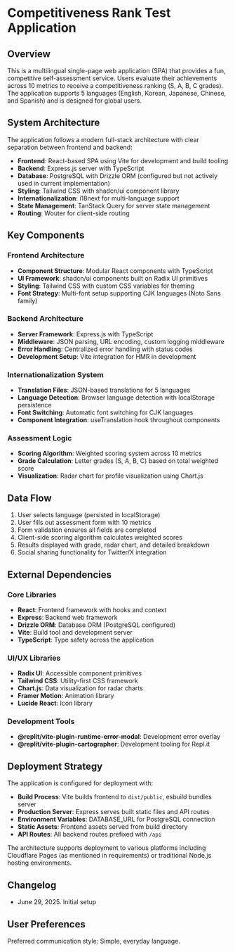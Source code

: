 # Competitiveness Rank Test Application

## Overview

This is a multilingual single-page web application (SPA) that provides a fun, competitive self-assessment service. Users evaluate their achievements across 10 metrics to receive a competitiveness ranking (S, A, B, C grades). The application supports 5 languages (English, Korean, Japanese, Chinese, and Spanish) and is designed for global users.

## System Architecture

The application follows a modern full-stack architecture with clear separation between frontend and backend:

- **Frontend**: React-based SPA using Vite for development and build tooling
- **Backend**: Express.js server with TypeScript
- **Database**: PostgreSQL with Drizzle ORM (configured but not actively used in current implementation)
- **Styling**: Tailwind CSS with shadcn/ui component library
- **Internationalization**: i18next for multi-language support
- **State Management**: TanStack Query for server state management
- **Routing**: Wouter for client-side routing

## Key Components

### Frontend Architecture
- **Component Structure**: Modular React components with TypeScript
- **UI Framework**: shadcn/ui components built on Radix UI primitives
- **Styling**: Tailwind CSS with custom CSS variables for theming
- **Font Strategy**: Multi-font setup supporting CJK languages (Noto Sans family)

### Backend Architecture
- **Server Framework**: Express.js with TypeScript
- **Middleware**: JSON parsing, URL encoding, custom logging middleware
- **Error Handling**: Centralized error handling with status codes
- **Development Setup**: Vite integration for HMR in development

### Internationalization System
- **Translation Files**: JSON-based translations for 5 languages
- **Language Detection**: Browser language detection with localStorage persistence
- **Font Switching**: Automatic font switching for CJK languages
- **Component Integration**: useTranslation hook throughout components

### Assessment Logic
- **Scoring Algorithm**: Weighted scoring system across 10 metrics
- **Grade Calculation**: Letter grades (S, A, B, C) based on total weighted score
- **Visualization**: Radar chart for profile visualization using Chart.js

## Data Flow

1. User selects language (persisted in localStorage)
2. User fills out assessment form with 10 metrics
3. Form validation ensures all fields are completed
4. Client-side scoring algorithm calculates weighted scores
5. Results displayed with grade, radar chart, and detailed breakdown
6. Social sharing functionality for Twitter/X integration

## External Dependencies

### Core Libraries
- **React**: Frontend framework with hooks and context
- **Express**: Backend web framework
- **Drizzle ORM**: Database ORM (PostgreSQL configured)
- **Vite**: Build tool and development server
- **TypeScript**: Type safety across the application

### UI/UX Libraries
- **Radix UI**: Accessible component primitives
- **Tailwind CSS**: Utility-first CSS framework
- **Chart.js**: Data visualization for radar charts
- **Framer Motion**: Animation library
- **Lucide React**: Icon library

### Development Tools
- **@replit/vite-plugin-runtime-error-modal**: Development error overlay
- **@replit/vite-plugin-cartographer**: Development tooling for Repl.it

## Deployment Strategy

The application is configured for deployment with:

- **Build Process**: Vite builds frontend to `dist/public`, esbuild bundles server
- **Production Server**: Express serves built static files and API routes
- **Environment Variables**: DATABASE_URL for PostgreSQL connection
- **Static Assets**: Frontend assets served from build directory
- **API Routes**: All backend routes prefixed with `/api`

The architecture supports deployment to various platforms including Cloudflare Pages (as mentioned in requirements) or traditional Node.js hosting environments.

## Changelog
- June 29, 2025. Initial setup

## User Preferences

Preferred communication style: Simple, everyday language.